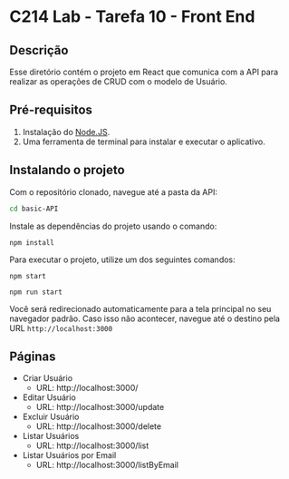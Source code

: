 # C214 Lab - Tarefa 10 - Front End

## Descrição

Esse diretório contém o projeto em React que comunica com a API para realizar as operações de CRUD com o modelo de Usuário.

## Pré-requisitos
1. Instalação do [Node.JS](https://nodejs.org/en/download/).
2. Uma ferramenta de terminal para instalar e executar o aplicativo.

## Instalando o projeto

Com o repositório clonado, navegue até a pasta da API:

```bash
cd basic-API
```

Instale as dependências do projeto usando o comando:

```
npm install
```

Para executar o projeto, utilize um dos seguintes comandos:

```
npm start
```

```
npm run start
```

Você será redirecionado automaticamente para a tela principal no seu navegador padrão. Caso isso não acontecer, navegue até o destino pela URL ```http://localhost:3000```

## Páginas

* Criar Usuário 
  * URL: http://localhost:3000/
* Editar Usuário
  * URL: http://localhost:3000/update
* Excluir Usuário
  * URL: http://localhost:3000/delete
* Listar Usuários
  * URL: http://localhost:3000/list
* Listar Usuários por Email
  * URL: http://localhost:3000/listByEmail

